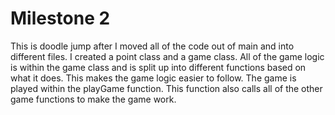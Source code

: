 # Milestone 2

This is doodle jump after I moved all of the code out of main and into 
different files. I created a point class and a game class. All of the 
game logic is within the game class and is split up into different 
functions based on what it does. This makes the game logic easier to 
follow. The game is played within the playGame function. This function
also calls all of the other game functions to make the game work. 

